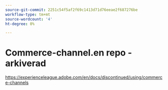 ```yaml
---
source-git-commit: 2251c54f5af2f69c1413d71d76eeae2f687276be
workflow-type: tm+mt
source-wordcount: '4'
ht-degree: 0%

---
```

# Commerce-channel.en repo - arkiverad

https://experienceleague.adobe.com/en/docs/discontinued/using/commerce-channels
